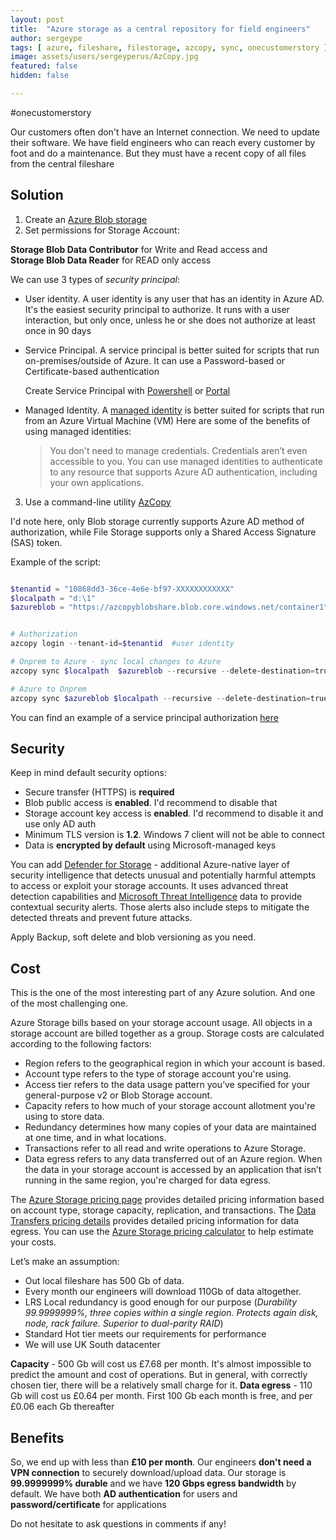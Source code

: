 ```yaml
---
layout: post
title:  "Azure storage as a central repository for field engineers"
author: sergeype
tags: [ azure, fileshare, filestorage, azcopy, sync, onecustomerstory ]
image: assets/users/sergeyperus/AzCopy.jpg
featured: false
hidden: false

---
```


#onecustomerstory

Our customers often don't have an Internet connection. We need to update their software. 
We have field engineers who can reach every customer by foot and do a maintenance. 
But they must have a recent copy of all files from the central fileshare

## Solution

1) Create an [Azure Blob storage](https://docs.microsoft.com/en-us/azure/storage/common/storage-account-create?toc=%2Fazure%2Fstorage%2Fblobs%2Ftoc.json&tabs=azure-portal) 
2) Set permissions for Storage Account:

**Storage Blob Data Contributor** for Write and Read access and  
**Storage Blob Data Reader** for READ only access

We can use 3 types of *security principal*:

- User identity. 
    A user identity is any user that has an identity in Azure AD. It's the easiest security principal to authorize. It runs with a user interaction, but only once, unless he or she does not authorize at least once in 90 days 
- Service Principal. 
    A service principal is better suited for scripts that run on-premises/outside of Azure.
    It can use a Password-based or Certificate-based authentication

    Create Service Principal with [Powershell](https://docs.microsoft.com/en-us/powershell/azure/create-azure-service-principal-azureps?view=azps-7.5.0#create-a-service-principal) or [Portal](https://docs.microsoft.com/en-us/azure/active-directory/develop/howto-create-service-principal-portal#register-an-application-with-azure-ad-and-create-a-service-principal) 
- Managed Identity. 
    A [managed identity](https://docs.microsoft.com/en-us/azure/active-directory/managed-identities-azure-resources/overview) is better suited for scripts that run from an Azure Virtual Machine (VM)
    Here are some of the benefits of using managed identities:

    > You don't need to manage credentials. Credentials aren’t even accessible to you.
    > You can use managed identities to authenticate to any resource that supports Azure AD authentication, including your own applications.

        
3) Use a command-line utility [AzCopy](https://docs.microsoft.com/en-us/azure/storage/common/storage-use-azcopy-v10)

I'd note here, only Blob storage currently supports Azure AD method of authorization, while File Storage supports only a Shared Access Signature (SAS) token.

Example of the script:

```powershell

$tenantid = "10868dd3-36ce-4e6e-bf97-XXXXXXXXXXXX"
$localpath = "d:\1"
$azureblob = "https://azcopyblobshare.blob.core.windows.net/container1"


# Authorization
azcopy login --tenant-id=$tenantid 	#user identity

# Onprem to Azure - sync local changes to Azure
azcopy sync $localpath  $azureblob --recursive --delete-destination=true

# Azure to Onprem
azcopy sync $azureblob $localpath --recursive --delete-destination=true
```


You can find an example of a service principal authorization  [here](https://docs.microsoft.com/en-us/azure/storage/common/storage-use-azcopy-authorize-azure-active-directory#authorize-a-service-principal-by-using-a-client-secret)

## Security

Keep in mind default security options:

- Secure transfer (HTTPS) is **required** 
- Blob public access is **enabled**. I'd recommend to disable that 
- Storage account key access is **enabled**. I'd recommend to disable it and use only AD auth 
- Minimum TLS version is **1.2**. Windows 7 client will not be able to connect 
- Data is **encrypted by default** using Microsoft-managed keys 

You can add [Defender for Storage](https://docs.microsoft.com/en-us/azure/defender-for-cloud/defender-for-storage-introduction) - additional Azure-native layer of security intelligence that detects unusual and potentially harmful attempts to access or exploit your storage accounts. It uses advanced threat detection capabilities and [Microsoft Threat Intelligence](https://go.microsoft.com/fwlink/?linkid=2128684) data to provide contextual security alerts. Those alerts also include steps to mitigate the detected threats and prevent future attacks.

Apply Backup, soft delete and blob versioning as you need.


## Cost

This is the one of the most interesting part of any Azure solution. And one of the most challenging one.

Azure Storage bills based on your storage account usage. All objects in a storage account are billed together as a group. Storage costs are calculated according to the following factors:

- Region refers to the geographical region in which your account is based.
- Account type refers to the type of storage account you're using.
- Access tier refers to the data usage pattern you’ve specified for your general-purpose v2 or Blob Storage account.
- Capacity refers to how much of your storage account allotment you're using to store data.
- Redundancy determines how many copies of your data are maintained at one time, and in what locations.
- Transactions refer to all read and write operations to Azure Storage.
- Data egress refers to any data transferred out of an Azure region. When the data in your storage account is accessed by an application that isn’t  	running in the same region, you're charged for data egress.

The [Azure Storage pricing page](https://azure.microsoft.com/pricing/details/storage) provides detailed pricing information based on account type, storage capacity, replication, and transactions. The [Data Transfers pricing details](https://azure.microsoft.com/pricing/details/data-transfers) provides detailed pricing information for data egress. You can use the [Azure Storage pricing calculator](https://azure.microsoft.com/pricing/calculator/?scenario=data-management) to help estimate your costs.

Let’s make an assumption: 
- Out local fileshare has 500 Gb of data. 
- Every month our engineers will download 110Gb of data altogether. 
- LRS Local redundancy is good enough for our purpose (*Durability 99.9999999%, three copies within a single region. Protects again disk, node, rack failure. Superior to dual-parity RAID*) 
- Standard Hot tier meets our requirements for performance 
- We will use UK South datacenter 

**Capacity** - 500 Gb will cost us £7.68 per month. It's almost impossible to predict the amount and cost of operations. But in general, with correctly chosen tier, there will be a relatively small charge for it. 
**Data egress** - 110 Gb will cost us £0.64 per month. First 100 Gb each month is free, and per £0.06 each Gb thereafter 

## Benefits

So, we end up with less than **£10 per month**. Our engineers **don't need a VPN connection** to securely download/upload data. Our storage is **99.9999999% durable** and we have **120 Gbps egress bandwidth** by default. We have both **AD authentication** for users and **password/certificate** for applications

Do not hesitate to ask questions in comments if any!

